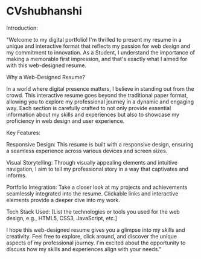 # CVshubhanshi
Introduction:

"Welcome to my digital portfolio! I'm thrilled to present my resume in a unique and interactive format that reflects my passion for web design and my commitment to innovation. As a Student, I understand the importance of making a memorable first impression, and that's exactly what I aimed for with this web-designed resume.

Why a Web-Designed Resume?

In a world where digital presence matters, I believe in standing out from the crowd. This interactive resume goes beyond the traditional paper format, allowing you to explore my professional journey in a dynamic and engaging way. Each section is carefully crafted to not only provide essential information about my skills and experiences but also to showcase my proficiency in web design and user experience.

Key Features:

Responsive Design: This resume is built with a responsive design, ensuring a seamless experience across various devices and screen sizes.

Visual Storytelling: Through visually appealing elements and intuitive navigation, I aim to tell my professional story in a way that captivates and informs.

Portfolio Integration: Take a closer look at my projects and achievements seamlessly integrated into the resume. Clickable links and interactive elements provide a deeper dive into my work.

Tech Stack Used: [List the technologies or tools you used for the web design, e.g., HTML5, CSS3, JavaScript, etc.]

I hope this web-designed resume gives you a glimpse into my skills and creativity. Feel free to explore, click around, and discover the unique aspects of my professional journey. I'm excited about the opportunity to discuss how my skills and experiences align with your needs."

